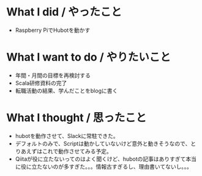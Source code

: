 # What I did / やったこと
- Raspberry PiでHubotを動かす

# What I want to do / やりたいこと
- 年間・月間の目標を再検討する
- Scala研修資料の完了
- 転職活動の結果、学んだことをblogに書く

# What I thought / 思ったこと
- hubotを動作させて、Slackに常駐できた。
- デフォルトのみで、Scriptは動かしていないけど意外と動きそうなので、とりあえずはこれで動作させてみる予定。
- Qiitaが役に立たないってのはよく聞くけど、hubotの記事はありすぎて本当に役に立たないのが多すぎた。。。情報古すぎるし、理由書いてないし。。。

